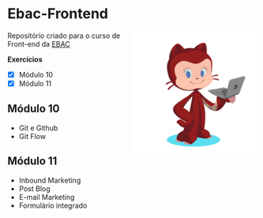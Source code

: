 
# Ebac-Frontend


<img src="octomari.png" min-width="10px" max-width="10px" width="250px" align="right" alt="Avatar Mariana">

Repositório criado para o curso de Front-end da [EBAC](https://ebaconline.com.br)
<br>

**Exercícios**

- [x] Módulo 10
- [x] Módulo 11

## Módulo 10

- Git e Github
- Git Flow

## Módulo 11

- Inbound Marketing
- Post Blog
- E-mail Marketing
- Formulário integrado



